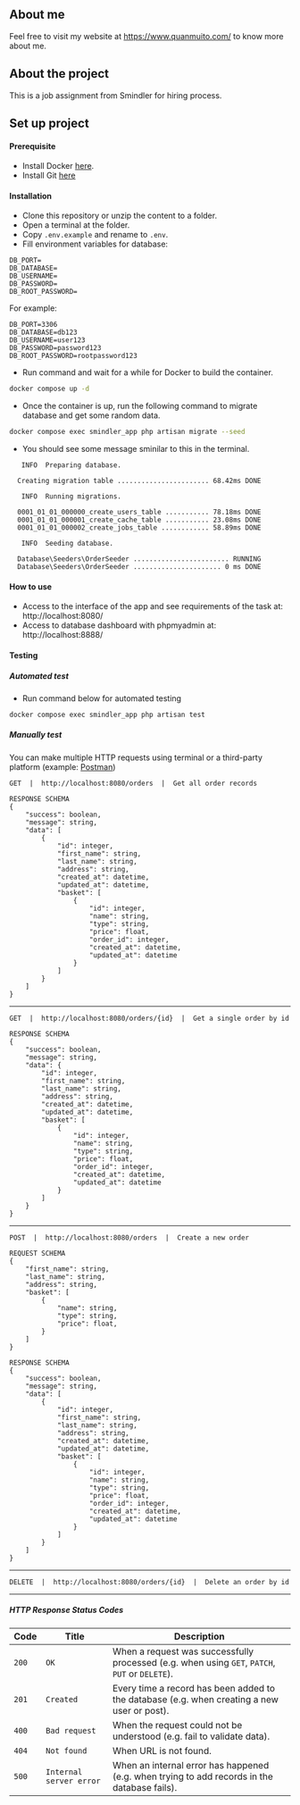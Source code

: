 ## About me

Feel free to visit my website at https://www.quanmuito.com/ to know more about me.

## About the project

This is a job assignment from Smindler for hiring process.

## Set up project

#### Prerequisite

- Install Docker [here](https://www.docker.com/).
- Install Git [here](https://git-scm.com/)

#### Installation

- Clone this repository or unzip the content to a folder.
- Open a terminal at the folder.
- Copy `.env.example` and rename to `.env`.
- Fill environment variables for database:
```
DB_PORT=
DB_DATABASE=
DB_USERNAME=
DB_PASSWORD=
DB_ROOT_PASSWORD=
```
For example:
```
DB_PORT=3306
DB_DATABASE=db123
DB_USERNAME=user123
DB_PASSWORD=password123
DB_ROOT_PASSWORD=rootpassword123
```
- Run command and wait for a while for Docker to build the container.
```bash
docker compose up -d
```
- Once the container is up, run the following command to migrate database and get some random data.
```bash
docker compose exec smindler_app php artisan migrate --seed
```
- You should see some message sminilar to this in the terminal.
```
   INFO  Preparing database.

  Creating migration table ....................... 68.42ms DONE

   INFO  Running migrations.

  0001_01_01_000000_create_users_table ........... 78.18ms DONE
  0001_01_01_000001_create_cache_table ........... 23.08ms DONE
  0001_01_01_000002_create_jobs_table ............ 58.89ms DONE

   INFO  Seeding database.

  Database\Seeders\OrderSeeder ........................ RUNNING
  Database\Seeders\OrderSeeder ...................... 0 ms DONE
```

#### How to use

- Access to the interface of the app and see requirements of the task at: http://localhost:8080/
- Access to database dashboard with phpmyadmin at: http://localhost:8888/

#### Testing
##### Automated test

- Run command below for automated testing
```bash
docker compose exec smindler_app php artisan test
```

##### Manually test

You can make multiple HTTP requests using terminal or a third-party platform (example: [Postman](https://www.postman.com/))

```
GET  |  http://localhost:8080/orders  |  Get all order records

RESPONSE SCHEMA
{
    "success": boolean,
    "message": string,
    "data": [
        {
            "id": integer,
            "first_name": string,
            "last_name": string,
            "address": string,
            "created_at": datetime,
            "updated_at": datetime,
            "basket": [
                {
                    "id": integer,
                    "name": string,
                    "type": string,
                    "price": float,
                    "order_id": integer,
                    "created_at": datetime,
                    "updated_at": datetime
                }
            ]
        }
    ]
}
```
---
```
GET  |  http://localhost:8080/orders/{id}  |  Get a single order by id

RESPONSE SCHEMA
{
    "success": boolean,
    "message": string,
    "data": {
        "id": integer,
        "first_name": string,
        "last_name": string,
        "address": string,
        "created_at": datetime,
        "updated_at": datetime,
        "basket": [
            {
                "id": integer,
                "name": string,
                "type": string,
                "price": float,
                "order_id": integer,
                "created_at": datetime,
                "updated_at": datetime
            }
        ]
    }
}
```
---
```
POST  |  http://localhost:8080/orders  |  Create a new order

REQUEST SCHEMA
{
    "first_name": string,
    "last_name": string,
    "address": string,
    "basket": [
        {
            "name": string,
            "type": string,
            "price": float,
        }
    ]
}

RESPONSE SCHEMA
{
    "success": boolean,
    "message": string,
    "data": [
        {
            "id": integer,
            "first_name": string,
            "last_name": string,
            "address": string,
            "created_at": datetime,
            "updated_at": datetime,
            "basket": [
                {
                    "id": integer,
                    "name": string,
                    "type": string,
                    "price": float,
                    "order_id": integer,
                    "created_at": datetime,
                    "updated_at": datetime
                }
            ]
        }
    ]
}
```
---
```
DELETE  |  http://localhost:8080/orders/{id}  |  Delete an order by id
```
---


##### HTTP Response Status Codes
| Code  | Title                     | Description                              |
| ----- | ------------------------- | ---------------------------------------- |
| `200` | `OK`                      | When a request was successfully processed (e.g. when using `GET`, `PATCH`, `PUT` or `DELETE`). |
| `201` | `Created`                 | Every time a record has been added to the database (e.g. when creating a new user or post). |
| `400` | `Bad request`             | When the request could not be understood (e.g. fail to validate data). |
| `404` | `Not found`               | When URL is not found. |
| `500` | `Internal server error`   | When an internal error has happened (e.g. when trying to add records in the database fails). |
